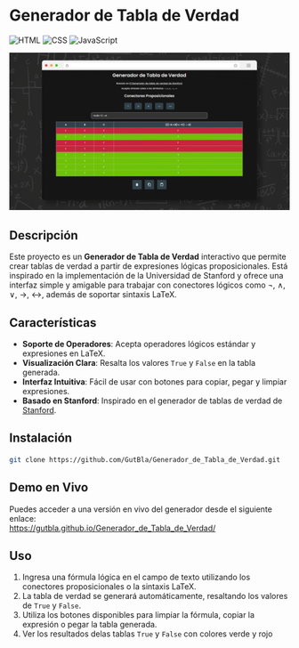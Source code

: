 # Generador de Tabla de Verdad  
![HTML](https://img.shields.io/badge/HTML-orange)
![CSS](https://img.shields.io/badge/CSS-blue)
![JavaScript](https://img.shields.io/badge/JavaScript-yellow)

![Generador de Tabla de Verdad](images/generador-de-tabla-de-verdad.png)

## Descripción
Este proyecto es un **Generador de Tabla de Verdad** interactivo que permite crear tablas de verdad a partir de expresiones lógicas proposicionales. Está inspirado en la implementación de la Universidad de Stanford y ofrece una interfaz simple y amigable para trabajar con conectores lógicos como ¬, ∧, ∨, →, ↔, además de soportar sintaxis LaTeX.

## Características
- **Soporte de Operadores**: Acepta operadores lógicos estándar y expresiones en LaTeX.
- **Visualización Clara**: Resalta los valores `True` y `False` en la tabla generada.
- **Interfaz Intuitiva**: Fácil de usar con botones para copiar, pegar y limpiar expresiones.
- **Basado en Stanford**: Inspirado en el generador de tablas de verdad de [Stanford](https://web.stanford.edu/class/cs103/tools/truth-table-tool/).

## Instalación
```bash
git clone https://github.com/GutBla/Generador_de_Tabla_de_Verdad.git
```

## Demo en Vivo
Puedes acceder a una versión en vivo del generador desde el siguiente enlace:  
https://gutbla.github.io/Generador_de_Tabla_de_Verdad/

## Uso
1. Ingresa una fórmula lógica en el campo de texto utilizando los conectores proposicionales o la sintaxis LaTeX.
2. La tabla de verdad se generará automáticamente, resaltando los valores de `True` y `False`.
3. Utiliza los botones disponibles para limpiar la fórmula, copiar la expresión o pegar la tabla generada.
4. Ver los resultados delas tablas `True` y `False` con colores verde y rojo
